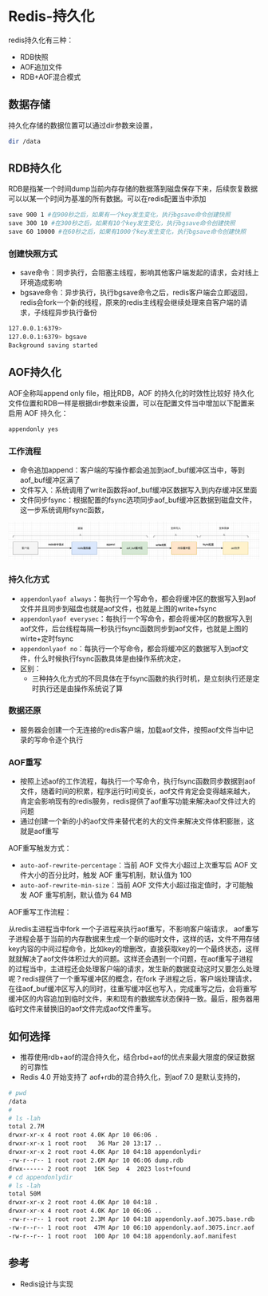 # Redis-持久化

redis持久化有三种：

- RDB快照
- AOF追加文件
- RDB+AOF混合模式

## 数据存储

持久化存储的数据位置可以通过dir参数来设置，

```bash
dir /data
```

## RDB持久化

RDB是指某一个时间dump当前内存存储的数据落到磁盘保存下来，后续恢复数据可以以某一个时间为基准的所有数据。可以在redis配置当中添加

```bash
save 900 1 #在900秒之后，如果有一个key发生变化，执行bgsave命令创建快照
save 300 10 #在300秒之后，如果有10个key发生变化，执行bgsave命令创建快照
save 60 10000 #在60秒之后，如果有1000个key发生变化，执行bgsave命令创建快照
```

### 创建快照方式

- save命令：同步执行，会阻塞主线程，影响其他客户端发起的请求，会对线上环境造成影响
- bgsave命令：异步执行，执行bgsave命令之后，redis客户端会立即返回，redis会fork一个新的线程，原来的redis主线程会继续处理来自客户端的请求，子线程异步执行备份

```bash
127.0.0.1:6379>
127.0.0.1:6379> bgsave
Background saving started
```

## AOF持久化

AOF全称叫append only file，相比RDB，AOF 的持久化的时效性比较好
持久化文件位置和RDB一样是根据dir参数来设置，可以在配置文件当中增加以下配置来启用 AOF 持久化：

```bash
appendonly yes
```

### 工作流程

- 命令追加append：客户端的写操作都会追加到aof_buf缓冲区当中，等到aof_buf缓冲区满了
- 文件写入：系统调用了write函数将aof_buf缓冲区数据写入到内存缓冲区里面
- 文件同步fsync：根据配置的fsync选项同步aof_buf缓冲区数据到磁盘文件，这一步系统调用fsync函数，

![image-20250502211153300](images/image-20250502211153300.png)

### 持久化方式

- `appendonlyaof always`：每执行一个写命令，都会将缓冲区的数据写入到aof文件并且同步到磁盘也就是aof文件，也就是上图的write+fsync
- `appendonlyaof everysec`：每执行一个写命令，都会将缓冲区的数据写入到aof文件，后台线程每隔一秒执行fsync函数同步到aof文件，也就是上图的wirte+定时fsync
- `appendonlyaof no`：每执行一个写命令，都会将缓冲区的数据写入到aof文件，什么时候执行fsync函数具体是由操作系统决定，
- 区别：
  - 三种持久化方式的不同具体在于fsync函数的执行时机，是立刻执行还是定时执行还是由操作系统说了算

### 数据还原

- 服务器会创建一个无连接的redis客户端，加载aof文件，按照aof文件当中记录的写命令逐个执行

### AOF重写

- 按照上述aof的工作流程，每执行一个写命令，执行fsync函数同步数据到aof文件，随着时间的积累，程序运行时间变长，aof文件肯定会变得越来越大，肯定会影响现有的redis服务，redis提供了aof重写功能来解决aof文件过大的问题
- 通过创建一个新的小的aof文件来替代老的大的文件来解决文件体积膨胀，这就是aof重写

AOF重写触发方式：

- `auto-aof-rewrite-percentage`：当前 AOF 文件大小超过上次重写后 AOF 文件大小的百分比时，触发 AOF 重写机制，默认值为 100
- `auto-aof-rewrite-min-size`：当前 AOF 文件大小超过指定值时，才可能触发 AOF 重写机制，默认值为 64 MB

AOF重写工作流程：

从redis主进程当中fork 一个子进程来执行aof重写，不影响客户端请求， aof重写子进程会基于当前的内存数据来生成一个新的临时文件，这样的话，文件不用存储key内容的中间过程命令，比如key的增删改，直接获取key的一个最终状态，这样就就解决了aof文件体积过大的问题。这样还会遇到一个问题，在aof重写子进程的过程当中，主进程还会处理客户端的请求，发生新的数据变动这时又要怎么处理呢？redis提供了一个重写缓冲区的概念，在fork 子进程之后，客户端处理请求，在往aof_buf缓冲区写入的同时，往重写缓冲区也写入，完成重写之后，会将重写缓冲区的内容追加到临时文件，来和现有的数据库状态保持一致。最后，服务器用临时文件来替换旧的aof文件完成aof文件重写。

## 如何选择

- 推荐使用rdb+aof的混合持久化，结合rbd+aof的优点来最大限度的保证数据的可靠性
- Redis 4.0 开始支持了 aof+rdb的混合持久化，到aof 7.0 是默认支持的，

```bash
# pwd
/data
#
# ls -lah
total 2.7M
drwxr-xr-x 4 root root 4.0K Apr 10 06:06 .
drwxr-xr-x 1 root root   36 Mar 20 13:17 ..
drwxr-xr-x 2 root root 4.0K Apr 10 04:18 appendonlydir
-rw-r--r-- 1 root root 2.6M Apr 10 06:06 dump.rdb
drwx------ 2 root root  16K Sep  4  2023 lost+found
# cd appendonlydir
# ls -lah
total 50M
drwxr-xr-x 2 root root 4.0K Apr 10 04:18 .
drwxr-xr-x 4 root root 4.0K Apr 10 06:06 ..
-rw-r--r-- 1 root root 2.3M Apr 10 04:18 appendonly.aof.3075.base.rdb
-rw-r--r-- 1 root root  47M Apr 10 06:10 appendonly.aof.3075.incr.aof
-rw-r--r-- 1 root root  100 Apr 10 04:18 appendonly.aof.manifest
```

## 参考

- Redis设计与实现
